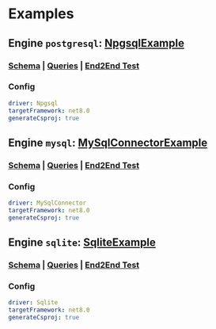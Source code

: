 # Examples
## Engine `postgresql`: [NpgsqlExample](../NpgsqlExample)

### [Schema](../examples/authors/postgresql/schema.sql) | [Queries](../examples/authors/postgresql/query.sql) | [End2End Test](../EndToEndTests/NpgsqlTester.cs)

### Config
```yaml
driver: Npgsql
targetFramework: net8.0
generateCsproj: true
```

## Engine `mysql`: [MySqlConnectorExample](../MySqlConnectorExample)

### [Schema](../examples/authors/mysql/schema.sql) | [Queries](../examples/authors/mysql/query.sql) | [End2End Test](../EndToEndTests/MySqlConnectorTester.cs)

### Config
```yaml
driver: MySqlConnector
targetFramework: net8.0
generateCsproj: true
```

## Engine `sqlite`: [SqliteExample](../SqliteExample)

### [Schema](../examples/authors/sqlite/schema.sql) | [Queries](../examples/authors/sqlite/query.sql) | [End2End Test](../EndToEndTests/SqliteTester.cs)

### Config
```yaml
driver: Sqlite
targetFramework: net8.0
generateCsproj: true
```


